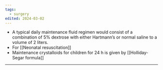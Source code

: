 ```yaml
---
tags:
  - surgery
edited: 2024-03-02
---
```

- A typical daily maintenance fluid regimen would consist of a combination of 5% dextrose with either Hartmann’s or normal saline to a volume of 2 liters.
- For [[Neonatal resuscitation]] 
- Maintenance crystalloids for children for 24 h is given by [[Holliday-Segar formula]] 

---

